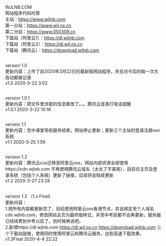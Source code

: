 WJLNB.COM
<br>网站程序代码托管
<br>主站：https://www.wjlnb.com
<br>第一分站：https://www.wjl.nx.cn
<br>第二分站：https://www.050309.cn
<br>下载站（阿里云1）：https://dl.wjlnb.com
<br>下载站（阿里云2）：https://dl.wjl.nx.cn
<br>下载站（腾讯云）：https://download.wjlnb.com

<br>version 1.0
<br>更新内容：上传了自2020年3月22日的最新版网站程序，并且对今后的每一次大改动都做记录
<br>v1.0 2020-3-22 3:02

<br>version 1.0.1
<br>更新内容：把文件里涉密的信息都改了。。。腾讯云连夜打电话提醒
<br>v1.0.1 2020-3-22 10:16

<br>version 1.1
<br>更新内容：空中课堂导航服务结束，网站停止更新；更新三个主站的登录注册sso系统
<br>v1.1 2020-3-25 1:59

<br>version 1.2
<br>更新内容：腾讯云cos迁移至阿里云oss，网站内部资源全部使用https://cdn.wjlnb.com 不再使用腾讯云域名（太长了不美观），目前仅主页及登录系统（包括个人系统）更新了链接，后续将会陆续更新
<br>v1.2 2020-3-27 23:28

<br>version 1.3 （1.x Final)
<br>更新内容：
<br>1.把所有内容都更新完了，目前使用阿里云oss香港节点，并且绑定至个人域名cdn.wjlnb.com，修改网站主页为最终版样式，并至中考前都不会再更新。服务器已经续费到中考以后了，到时候再说吧。
<br>2.新增https://dl.wjlnb.com https://dl.wjl.nx.cn https://download.wjlnb.com 三个下载站链接，使用同时使用阿里云和腾讯云服务，达到高速下载效果。
<br>v1.3Final 2020-4-4 22:22
